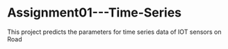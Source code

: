# Assignment01---Time-Series
This project predicts the parameters for time series data of IOT sensors on Road
